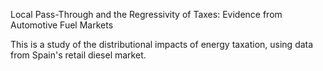 Local Pass-Through and the Regressivity of Taxes: Evidence from Automotive Fuel Markets

This is a study of the distributional impacts of energy taxation, using data from Spain's retail diesel market.
